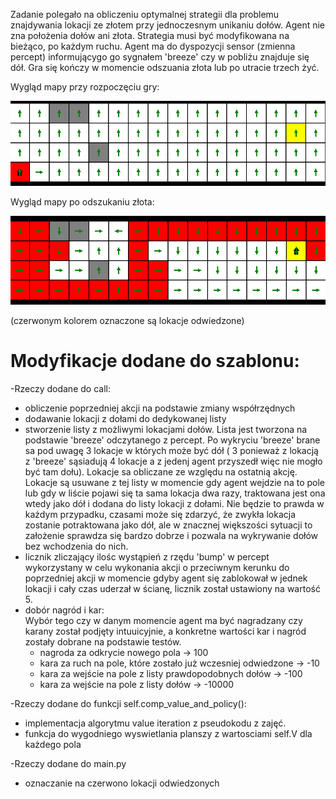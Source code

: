 
Zadanie polegało na obliczeniu optymalnej strategii dla problemu znajdywania lokacji ze złotem przy jednoczesnym unikaniu dołów. Agent nie zna położenia dołów ani złota. Strategia musi być modyfikowana na bieżąco, po każdym ruchu. Agent ma do dyspozycji sensor (zmienna percept) informującygo go sygnałem 'breeze' czy w pobliżu znajduje się dół. Gra się kończy w momencie odszuania złota lub po utracie trzech żyć.

Wygląd mapy przy rozpoczęciu gry:

<img src="https://github.com/Skwarson96/Sztuczna_inteligencja_projekt_2/blob/master/images/img_start.png" width="800">


Wygląd mapy po odszukaniu złota:

<img src="https://github.com/Skwarson96/Sztuczna_inteligencja_projekt_2/blob/master/images/img_end.png" width="800">

(czerwonym kolorem oznaczone są lokacje odwiedzone)

# Modyfikacje dodane do szablonu:
-Rzeczy dodane do call:
* obliczenie poprzedniej akcji na podstawie zmiany współrzędnych
* dodawanie lokacji z dołami do dedykowanej listy
* stworzenie listy z możliwymi lokacjami dołów. Lista jest tworzona na podstawie 'breeze' odczytanego z percept. Po wykryciu 'breeze' brane sa pod uwagę 3 lokacje w których może być dół ( 3 ponieważ z lokacją z 'breeze' sąsiadują 4 lokacje a z jedenj agent przyszedł więc nie mogło być tam dołu). Lokacje sa obliczane ze względu na ostatnią akcję. Lokacje są usuwane z tej listy w momencie gdy agent wejdzie na to pole lub gdy w liście pojawi się ta sama lokacja dwa razy, traktowana jest ona wtedy jako dół i dodana do listy lokacji z dołami. Nie będzie to prawda w każdym przypadku, czasami może się zdarzyć, że zwykła lokacja zostanie potraktowana jako dół, ale w znacznej większości sytuacji to założenie sprawdza się bardzo dobrze i pozwala na wykrywanie dołów bez wchodzenia do nich.
* licznik zliczający ilośc wystąpień z rzędu 'bump' w percept wykorzystany w celu wykonania akcji o przeciwnym kerunku do poprzedniej akcji w momencie gdyby agent się zablokował w jednek lokacji i cały czas uderzał w ścianę, licznik został ustawiony na wartość 5.
* dobór nagród i kar:  
 Wybór tego czy w danym momencie agent ma być nagradzany czy karany został podjęty intuuicyjnie, a konkretne wartości kar i nagród zostały dobrane na podstawie testów.
  * nagroda za odkrycie nowego pola -> 100
  * kara za ruch na pole, które zostało już wczesniej odwiedzone -> -10
  * kara za wejście na pole z listy prawdopodobnych dołów -> -100
  * kara za wejście na pole z listy dołów -> -10000

-Rzeczy dodane do funkcji self.comp_value_and_policy():
* implementacja algorytmu value iteration z pseudokodu z zajęć.
* funkcja do wygodniego wyswietlania planszy z wartosciami self.V dla każdego pola

-Rzeczy dodane do main.py
* oznaczanie na czerwono lokacji odwiedzonych
